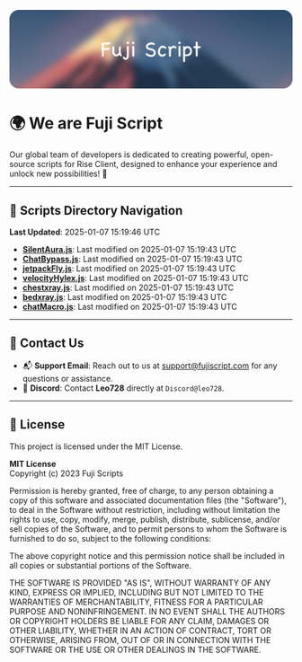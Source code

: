 ![Banner](.github/b.webp)

# 🌍 **We are Fuji Script**

Our global team of developers is dedicated to creating powerful, open-source scripts for Rise Client, designed to enhance your experience and unlock new possibilities! 🌟

---
<!-- SCRIPTS_NAVIGATION_START -->
## 📂 **Scripts Directory Navigation**

**Last Updated**: 2025-01-07 15:19:46 UTC

- **[SilentAura.js](scripts/SilentAura.js)**: Last modified on 2025-01-07 15:19:43 UTC
- **[ChatBypass.js](scripts/ChatBypass.js)**: Last modified on 2025-01-07 15:19:43 UTC
- **[jetpackFly.js](scripts/jetpackFly.js)**: Last modified on 2025-01-07 15:19:43 UTC
- **[velocityHylex.js](scripts/velocityHylex.js)**: Last modified on 2025-01-07 15:19:43 UTC
- **[chestxray.js](scripts/chestxray.js)**: Last modified on 2025-01-07 15:19:43 UTC
- **[bedxray.js](scripts/bedxray.js)**: Last modified on 2025-01-07 15:19:43 UTC
- **[chatMacro.js](scripts/chatMacro.js)**: Last modified on 2025-01-07 15:19:43 UTC

<!-- SCRIPTS_NAVIGATION_END -->

---

## 💬 **Contact Us**  
- 📬 **Support Email**: Reach out to us at [support@fujiscript.com](mailto:support@fujiscript.com) for any questions or assistance.  
- 💬 **Discord**: Contact **Leo728** directly at `Discord@leo728`.

---

## 📜 **License**

This project is licensed under the MIT License.  

**MIT License**  
Copyright (c) 2023 Fuji Scripts  

Permission is hereby granted, free of charge, to any person obtaining a copy of this software and associated documentation files (the "Software"), to deal in the Software without restriction, including without limitation the rights to use, copy, modify, merge, publish, distribute, sublicense, and/or sell copies of the Software, and to permit persons to whom the Software is furnished to do so, subject to the following conditions:  

The above copyright notice and this permission notice shall be included in all copies or substantial portions of the Software.  

THE SOFTWARE IS PROVIDED "AS IS", WITHOUT WARRANTY OF ANY KIND, EXPRESS OR IMPLIED, INCLUDING BUT NOT LIMITED TO THE WARRANTIES OF MERCHANTABILITY, FITNESS FOR A PARTICULAR PURPOSE AND NONINFRINGEMENT. IN NO EVENT SHALL THE AUTHORS OR COPYRIGHT HOLDERS BE LIABLE FOR ANY CLAIM, DAMAGES OR OTHER LIABILITY, WHETHER IN AN ACTION OF CONTRACT, TORT OR OTHERWISE, ARISING FROM, OUT OF OR IN CONNECTION WITH THE SOFTWARE OR THE USE OR OTHER DEALINGS IN THE SOFTWARE.  
